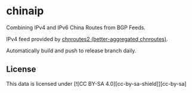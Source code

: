 # chinaip

Combining IPv4 and IPv6 China Routes from BGP Feeds. 

IPv4 feed provided by [chnroutes2 (better-aggregated chnroutes)](https://github.com/misakaio/chnroutes2). 

Automatically build and push to release branch daily. 

## License

This data is licensed under [![CC BY-SA 4.0][cc-by-sa-shield]][cc-by-sa]
